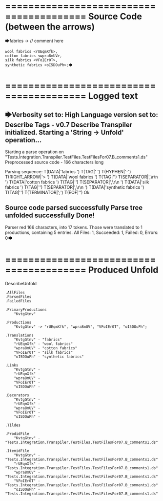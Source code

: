 ========================================
Source Code (between the arrows)
========================================

🡆fabrics <KvtgGtnv> -> // comment here

    wool fabrics <rUEqmXfk>,
    cotton fabrics <wpra8mUV>,
    silk fabrics <VFoIEr0T>,
    synthetic fabrics <oI5DOuPh>;🡄

========================================
Logged text
========================================

🡆Verbosity set to: High
Language version set to: Describe Tags - v0.7
Describe Transpiler initialized.
Starting a 'String -> Unfold' operation...
------------------------
Starting a parse operation on "Tests.Integration.Transpiler.TestFiles.TestFilesFor07.B_comments1.ds"
Preprocessed source code - 166 characters long

Parsing sequence: T(DATA|'fabrics ') T(TAG|'<KvtgGtnv> ') T(HYPHEN|'-') T(RIGHT_ARROW|'> ') T(DATA|'wool fabrics ') T(TAG|'<rUEqmXfk>') T(SEPARATOR|',\r\n    ') T(DATA|'cotton fabrics ') T(TAG|'<wpra8mUV>') T(SEPARATOR|',\r\n    ') T(DATA|'silk fabrics ') T(TAG|'<VFoIEr0T>') T(SEPARATOR|',\r\n    ') T(DATA|'synthetic fabrics ') T(TAG|'<oI5DOuPh>') T(TERMINATOR|';') T(EOF|'<EOF>') Ok

Source code parsed successfully
Parse tree unfolded successfully
Done!
------------------------
Parser red 166 characters, into 17 tokens.
Those were translated to 1 productions, containing 5 entries.
All Files: 1, Succeeded: 1, Failed: 0, Errors: 0🡄

========================================
Produced Unfold
========================================

DescribeUnfold

    .AllFiles
    .ParsedFiles
    .FailedFiles

    .PrimaryProductions
        "KvtgGtnv" 

    .Productions
        "KvtgGtnv" -> "rUEqmXfk", "wpra8mUV", "VFoIEr0T", "oI5DOuPh";

    .Translations
        "KvtgGtnv" - "fabrics"
        "rUEqmXfk" - "wool fabrics"
        "wpra8mUV" - "cotton fabrics"
        "VFoIEr0T" - "silk fabrics"
        "oI5DOuPh" - "synthetic fabrics"

    .Links
        "KvtgGtnv" - 
        "rUEqmXfk" - 
        "wpra8mUV" - 
        "VFoIEr0T" - 
        "oI5DOuPh" - 

    .Decorators
        "KvtgGtnv" - 
        "rUEqmXfk" - 
        "wpra8mUV" - 
        "VFoIEr0T" - 
        "oI5DOuPh" - 

    .Tildes

    .ProdidFile
        "KvtgGtnv" - "Tests.Integration.Transpiler.TestFiles.TestFilesFor07.B_comments1.ds"

    .ItemidFile
        "KvtgGtnv" - "Tests.Integration.Transpiler.TestFiles.TestFilesFor07.B_comments1.ds"
        "rUEqmXfk" - "Tests.Integration.Transpiler.TestFiles.TestFilesFor07.B_comments1.ds"
        "wpra8mUV" - "Tests.Integration.Transpiler.TestFiles.TestFilesFor07.B_comments1.ds"
        "VFoIEr0T" - "Tests.Integration.Transpiler.TestFiles.TestFilesFor07.B_comments1.ds"
        "oI5DOuPh" - "Tests.Integration.Transpiler.TestFiles.TestFilesFor07.B_comments1.ds"

